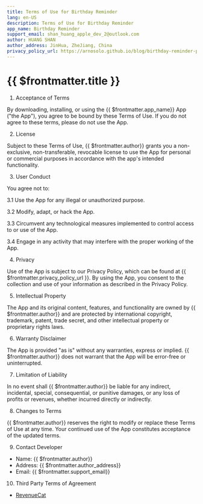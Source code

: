 ```yaml
---
title: Terms of Use for Birthday Reminder
lang: en-US
description: Terms of Use for Birthday Reminder
app_name: Birthday Reminder
support_email: shan_huang_apple_dev_2@outlook.com
author: HUANG SHAN
author_address: JinHua, ZheJiang, China
privacy_policy_url: https://arnosolo.github.io/blog/birthday-reminder-privacy-policy.html
---
```


# {{ $frontmatter.title }}

1. Acceptance of Terms

By downloading, installing, or using the {{ $frontmatter.app_name}} App ("the App"), you agree to be bound by these Terms of Use. If you do not agree to these terms, please do not use the App.

2. License

Subject to these Terms of Use, {{ $frontmatter.author}} grants you a non-exclusive, non-transferable, revocable license to use the App for personal or commercial purposes in accordance with the app's intended functionality.

3. User Conduct

You agree not to:

3.1 Use the App for any illegal or unauthorized purpose.

3.2 Modify, adapt, or hack the App.

3.3 Circumvent any technological measures implemented to control access to or use of the App.

3.4 Engage in any activity that may interfere with the proper working of the App.

4. Privacy

Use of the App is subject to our Privacy Policy, which can be found at {{ $frontmatter.privacy_policy_url }}. By using the App, you consent to the collection and use of your information as described in the Privacy Policy.

5. Intellectual Property

The App and its original content, features, and functionality are owned by {{ $frontmatter.author}} and are protected by international copyright, trademark, patent, trade secret, and other intellectual property or proprietary rights laws.

6. Warranty Disclaimer

The App is provided "as is" without any warranties, express or implied. {{ $frontmatter.author}} does not warrant that the App will be error-free or uninterrupted.

7. Limitation of Liability

In no event shall {{ $frontmatter.author}} be liable for any indirect, incidental, special, consequential, or punitive damages, or any loss of profits or revenues, whether incurred directly or indirectly.

8. Changes to Terms

{{ $frontmatter.author}} reserves the right to modify or replace these Terms of Use at any time. Your continued use of the App constitutes acceptance of the updated terms.

9. Contact Developer

- Name: {{ $frontmatter.author}}
- Address: {{ $frontmatter.author_address}}
- Email: {{ $frontmatter.support_email}}

10. Third Party Terms of Agreement

- [RevenueCat](https://www.revenuecat.com/terms)
